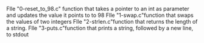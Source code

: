 FIle "0-reset_to_98.c" function that takes a pointer to an int as parameter and updates the value it points to to 98
FIle "1-swap.c"function that swaps the values of two integers
FIle "2-strlen.c"function that returns the length of a string.
FIle "3-puts.c"function that prints a string, followed by a new line, to stdout
